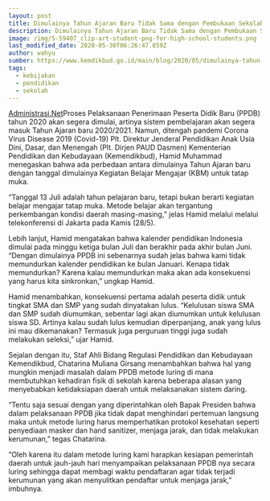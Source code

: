 ```yaml
---
layout: post
title: Dimulainya Tahun Ajaran Baru Tidak Sama dengan Pembukaan Sekolah
description: Dimulainya Tahun Ajaran Baru Tidak Sama dengan Pembukaan Sekolah
image: /img/5-59407_clip-art-student-png-for-high-school-students.png
last_modified_date: 2020-05-30T06:26:47.859Z
author: wahyu
sumber: https://www.kemdikbud.go.id/main/blog/2020/05/dimulainya-tahun-ajaran-baru-tidak-sama-dengan-pembukaan-sekolah
tags:
  - kebijakan
  - pendidikan
  - sekolah
---
```

[Administrasi.Net](/ "Administrasi.Net")Proses Pelaksanaan Penerimaan Peserta Didik Baru (PPDB) tahun 2020 akan segera dimulai, artinya sistem pembelajaran akan segera masuk Tahun Ajaran baru 2020/2021. Namun, ditengah pandemi Corona Virus Disease 2019 (Covid-19) Plt. Direktur Jenderal Pendidikan Anak Usia Dini, Dasar, dan Menengah (Plt. Dirjen PAUD Dasmen) Kementerian Pendidikan dan Kebudayaan (Kemendikbud), Hamid Muhammad menegaskan bahwa ada perbedaan antara dimulainya Tahun Ajaran baru dengan tanggal dimulainya Kegiatan Belajar Mengajar (KBM) untuk tatap muka.

“Tanggal 13 Juli adalah tahun pelajaran baru, tetapi bukan berarti kegiatan belajar mengajar tatap muka. Metode belajar akan tergantung perkembangan kondisi daerah masing-masing,” jelas Hamid melalui  melalui telekonferensi di Jakarta pada Kamis (28/5).

Lebih lanjut, Hamid mengatakan bahwa kalender pendidikan Indonesia dimulai pada minggu ketiga bulan Juli dan berakhir pada akhir bulan Juni. “Dengan dimulainya PPDB ini sebenarnya sudah jelas bahwa kami tidak memundurkan kalender pendidikan ke bulan Januari. Kenapa tidak memundurkan? Karena kalau memundurkan maka akan ada konsekuensi yang harus kita sinkronkan,” ungkap Hamid.

Hamid menambahkan, konsekuensi pertama adalah peserta didik untuk tingkat SMA dan SMP yang sudah dinyatakan lulus. “Kelulusan siswa SMA dan SMP sudah diumumkan, sebentar lagi akan diumumkan untuk kelulusan siswa SD. Artinya kalau sudah lulus kemudian diperpanjang, anak yang lulus ini mau dikemanakan? Termasuk juga perguruan tinggi juga sudah melakukan seleksi,” ujar Hamid.

Sejalan dengan itu, Staf Ahli Bidang Regulasi Pendidikan dan Kebudayaan Kemendikbud, Chatarina Muliana Girsang menambahkan bahwa hal yang mungkin menjadi masalah dalam PPDB metode luring di mana membutuhkan kehadiran fisik di sekolah karena beberapa alasan yang menyebabkan ketidaksiapan daerah untuk melaksanakan sistem daring.

“Tentu saja sesuai dengan yang diperintahkan oleh Bapak Presiden bahwa dalam pelaksanaan PPDB jika tidak dapat menghindari pertemuan langsung maka untuk metode luring harus memperhatikan protokol kesehatan seperti penyediaan masker dan hand sanitizer, menjaga jarak, dan tidak melakukan kerumunan,” tegas Chatarina.

“Oleh karena itu dalam metode luring kami harapkan kesiapan pemerintah daerah untuk jauh-jauh hari menyampaikan pelaksanaan PPDB nya secara luring sehingga dapat membagi waktu pendaftaran agar tidak terjadi kerumunan yang akan menyulitkan pendaftar untuk menjaga jarak,” imbuhnya.